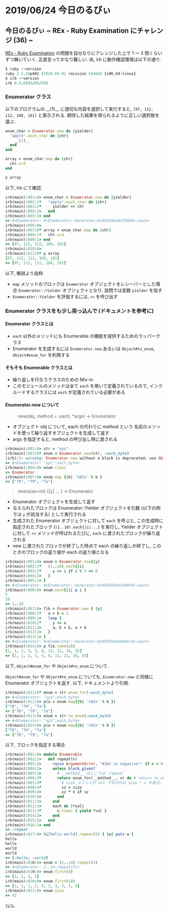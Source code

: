 # 2019/06/24 今日のるびぃ

## 今日のるびぃ ~ REx - Ruby Examination にチャレンジ (36) ~

[REx - Ruby Examination](https://rex.libertyfish.co.jp/) の問題を自分なりにアレンジした上で 1 〜 3 問くらいずつ解いていく. 正直言ってかなり難しい. 尚, irb に動作確認環境は以下の通り.

```ruby
$ ruby --version
ruby 2.1.10p492 (2016-04-01 revision 54464) [x86_64-linux]
$ irb --version
irb 0.9.6(09/06/30)
```

### Enumerator クラス

以下のプログラムの \_\_(1)\_\_ に適切な内容を選択して実行すると, `[97, 112, 112, 108, 101]` と表示される. 期待した結果を得られるように正しい選択肢を選ぶ.

```ruby
enum_char = Enumerator.new do |yielder|
  "apple".each_char do |chr|
    __(1)__
  end
end

array = enum_char.map do |chr|
  chr.ord
end

p array
```

以下, irb にて確認.

```ruby
irb(main):001:0> enum_char = Enumerator.new do |yielder|
irb(main):002:1*   "apple".each_char do |chr|
irb(main):003:2*     yielder << chr
irb(main):004:2>   end
irb(main):005:1> end
=> #<Enumerator: #<Enumerator::Generator:0x00558ba63f9468>:each>
irb(main):006:0> 
irb(main):007:0* array = enum_char.map do |chr|
irb(main):008:1*   chr.ord
irb(main):009:1> end
=> [97, 112, 112, 108, 101]
irb(main):010:0> 
irb(main):011:0* p array
[97, 112, 112, 108, 101]
=> [97, 112, 112, 108, 101]
```

以下, 解説より抜粋.

* `map` メソッドのブロックは `Enumerator` オブジェクトをレシーバーとした場合 `Enumerator::Yielder` オブジェクトとなり, 設問では変数 `yielder` を指す
* `Enumerator::Yielder` を評価するには, `<<` を呼び出す

### Enumerator クラスをも少し突っ込んで (ドキュメントを参考に)

#### Enumerator クラスとは

* `each` 以外のメソッドにも Enumerable の機能を提供するためのラッパークラス
* Enumerator を生成するには `Enumerator.new` あるいは `Object#to_enum`, `Object#enum_for` を利用する

#### そもそも Enumerable クラスとは

* 繰り返しを行なうクラスのための Mix-in
* このモジュールのメソッドは全て `each` を用いて定義されているので, インクルードするクラスには `each` が定義されている必要がある

#### Enumerator.new について

> new(obj, method = :each, *args) -> Enumerator

* オブジェクト obj について, each の代わりに method という 名前のメソッドを使って繰り返すオブジェクトを生成して返す
* args を指定すると, method の呼び出し時に渡される

```ruby
irb(main):001:0> str = "xyz"
irb(main):003:0* enum = Enumerator.new(str, :each_byte)
(irb):3: warning: Enumerator.new without a block is deprecated; use Object#to_enum
=> #<Enumerator: "xyz":each_byte>
irb(main):004:0> enum.class
=> Enumerator
irb(main):007:0> enum.map {|b| '%02x' % b }
=> ["78", "79", "7a"]
```

> new(size=nil) {|y| ... } -> Enumerator

* Enumerator オブジェクトを生成して返す
* 与えられたブロックは Enumerator::Yielder オブジェクトを引数 (以下の例では `y` が該当する) として実行される
* 生成された Enumerator オブジェクトに対して `each` を呼ぶと, この生成時に指定されたブロック (`(1..10).each{|i|...`) を実行し, Yielder オブジェクトに対して `<<` メソッドが呼ばれるたびに, `each` に渡されたブロックが繰り返される
* new に渡されたブロックが終了した時点で each の繰り返しが終了し, このときのブロックの返り値が each の返り値となる

```ruby
irb(main):001:0> enum = Enumerator.new{|y|
irb(main):002:1*   (1..10).each{|i|
irb(main):003:2*     y << i if i % 5 == 0
irb(main):004:2>   }
irb(main):005:1> }
=> #<Enumerator: #<Enumerator::Generator:0x0055620e1400f8>:each>
irb(main):006:0> enum.each{|i| p i }
5
10
=> 1..10
irb(main):007:0> fib = Enumerator.new { |y|
irb(main):008:1*   a = b = 1
irb(main):009:1>   loop {
irb(main):010:2*     y << a
irb(main):011:2>     a, b = b, a + b
irb(main):012:2>   }
irb(main):013:1> }
=> #<Enumerator: #<Enumerator::Generator:0x0055620e0dbec8>:each>
irb(main):014:0> p fib.take(10)
[1, 1, 2, 3, 5, 8, 13, 21, 34, 55]
=> [1, 1, 2, 3, 5, 8, 13, 21, 34, 55]
```

以下, `Object#enum_for` や `Object#to_enum` について.

`Object#enum_for` や `Object#to_enum` についても, `Enumerator.new` と同様に Enumerator オブジェクトを返す. 以下, ドキュメントより引用.

```ruby
irb(main):011:0* enum = str.enum_for(:each_byte)
=> #<Enumerator: "xyz":each_byte>
irb(main):012:0> p(a = enum.map{|b| '%02x' % b })
["78", "79", "7a"]
=> ["78", "79", "7a"]
irb(main):013:0> enum = str.to_enum(:each_byte)
=> #<Enumerator: "xyz":each_byte>
irb(main):014:0> p(a = enum.map{|b| '%02x' % b })
["78", "79", "7a"]
=> ["78", "79", "7a"]
```

以下, ブロックを指定する場合.

```ruby
irb(main):001:0> module Enumerable
irb(main):002:1>   def repeat(n)
irb(main):003:2>     raise ArgumentError, "#{n} is negative!" if n < 0
irb(main):004:2>     unless block_given?
irb(main):005:3>       # __method__ はここでは :repeat
irb(main):006:3*       return enum_for(__method__, n) do # return to_enum(__method__, n) でも同義
irb(main):007:4*         # size メソッドが nil でなければ size * n を返す。
irb(main):008:4*         sz = size
irb(main):009:4>         sz * n if sz
irb(main):010:4>       end
irb(main):011:3>     end
irb(main):012:2>     each do |*val|
irb(main):013:3*       n.times { yield *val }
irb(main):014:3>     end
irb(main):015:2>   end
irb(main):016:1> end
=> :repeat
irb(main):017:0> %i[hello world].repeat(2) { |w| puts w }
hello
hello
world
world
=> [:hello, :world]
irb(main):018:0> enum = (1..14).repeat(3)
=> #<Enumerator: 1..14:repeat(3)>
irb(main):019:0> enum.first(4)
=> [1, 1, 1, 2]
irb(main):020:0> enum.first(10)
=> [1, 1, 1, 2, 2, 2, 3, 3, 3, 4]
irb(main):021:0> enum.size
=> 42
```

ﾌﾑﾌﾑ.
